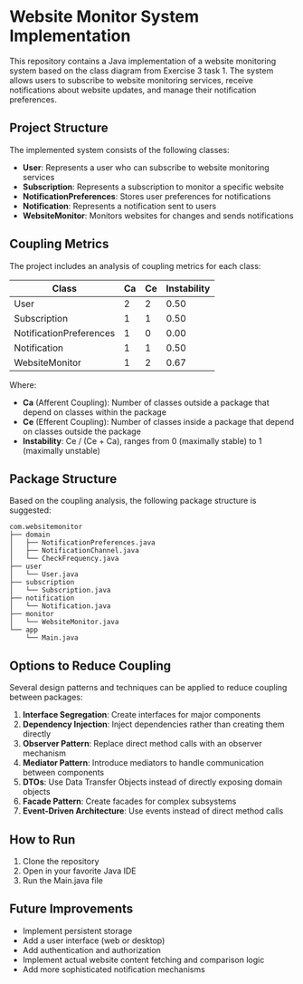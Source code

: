 # Website Monitor System Implementation

This repository contains a Java implementation of a website monitoring system based on the class diagram from Exercise 3 task 1. The system allows users to subscribe to website monitoring services, receive notifications about website updates, and manage their notification preferences.

## Project Structure

The implemented system consists of the following classes:

- **User**: Represents a user who can subscribe to website monitoring services
- **Subscription**: Represents a subscription to monitor a specific website
- **NotificationPreferences**: Stores user preferences for notifications
- **Notification**: Represents a notification sent to users
- **WebsiteMonitor**: Monitors websites for changes and sends notifications

## Coupling Metrics

The project includes an analysis of coupling metrics for each class:

| Class                   | Ca  | Ce  | Instability |
|-------------------------|-----|-----|------------|
| User                    | 2   | 2   | 0.50       |
| Subscription            | 1   | 1   | 0.50       |
| NotificationPreferences | 1   | 0   | 0.00       |
| Notification            | 1   | 1   | 0.50       |
| WebsiteMonitor          | 1   | 2   | 0.67       |

Where:
- **Ca** (Afferent Coupling): Number of classes outside a package that depend on classes within the package
- **Ce** (Efferent Coupling): Number of classes inside a package that depend on classes outside the package
- **Instability**: Ce / (Ce + Ca), ranges from 0 (maximally stable) to 1 (maximally unstable)

## Package Structure

Based on the coupling analysis, the following package structure is suggested:

```
com.websitemonitor
├── domain
│   ├── NotificationPreferences.java
│   ├── NotificationChannel.java
│   └── CheckFrequency.java
├── user
│   └── User.java
├── subscription
│   └── Subscription.java
├── notification
│   └── Notification.java
├── monitor
│   └── WebsiteMonitor.java
└── app
    └── Main.java
```

## Options to Reduce Coupling

Several design patterns and techniques can be applied to reduce coupling between packages:

1. **Interface Segregation**: Create interfaces for major components
2. **Dependency Injection**: Inject dependencies rather than creating them directly
3. **Observer Pattern**: Replace direct method calls with an observer mechanism
4. **Mediator Pattern**: Introduce mediators to handle communication between components
5. **DTOs**: Use Data Transfer Objects instead of directly exposing domain objects
6. **Facade Pattern**: Create facades for complex subsystems
7. **Event-Driven Architecture**: Use events instead of direct method calls

## How to Run

1. Clone the repository
2. Open in your favorite Java IDE
3. Run the Main.java file

## Future Improvements

- Implement persistent storage
- Add a user interface (web or desktop)
- Add authentication and authorization
- Implement actual website content fetching and comparison logic
- Add more sophisticated notification mechanisms
